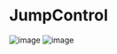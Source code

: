 # JumpControl

![image](https://github.com/rk042/JumpControl/assets/55497156/3f33b705-e26d-4dee-bdb6-f2d006ff38f4)
![image](https://github.com/rk042/JumpControl/assets/55497156/b583041c-52e9-4814-9a54-63fd816597e1)
